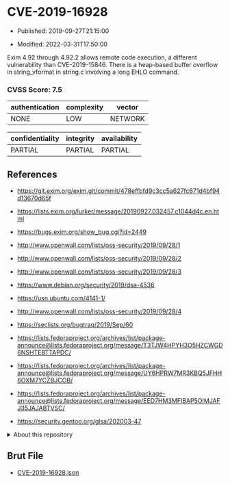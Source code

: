 # CVE-2019-16928

- Published: 2019-09-27T21:15:00

- Modified: 2022-03-31T17:50:00

Exim 4.92 through 4.92.2 allows remote code execution, a different vulnerability than CVE-2019-15846. There is a heap-based buffer overflow in string_vformat in string.c involving a long EHLO command.

### CVSS Score: **7.5**

| authentication | complexity | vector |
| --- | --- | --- |
| NONE | LOW | NETWORK |

| confidentiality | integrity | availability |
| --- | --- | --- |
| PARTIAL | PARTIAL | PARTIAL |

## References

* https://git.exim.org/exim.git/commit/478effbfd9c3cc5a627fc671d4bf94d13670d65f

* https://lists.exim.org/lurker/message/20190927.032457.c1044d4c.en.html

* https://bugs.exim.org/show_bug.cgi?id=2449

* http://www.openwall.com/lists/oss-security/2019/09/28/1

* http://www.openwall.com/lists/oss-security/2019/09/28/2

* http://www.openwall.com/lists/oss-security/2019/09/28/3

* https://www.debian.org/security/2019/dsa-4536

* https://usn.ubuntu.com/4141-1/

* http://www.openwall.com/lists/oss-security/2019/09/28/4

* https://seclists.org/bugtraq/2019/Sep/60

* https://lists.fedoraproject.org/archives/list/package-announce@lists.fedoraproject.org/message/T3TJW4HPYH3O5HZCWGD6NSHTEBTTAPDC/

* https://lists.fedoraproject.org/archives/list/package-announce@lists.fedoraproject.org/message/UY6HPRW7MR3KBQ5JFHH6OXM7YCZBJCOB/

* https://lists.fedoraproject.org/archives/list/package-announce@lists.fedoraproject.org/message/EED7HM3MFIBAP5OIMJAFJ35JAJABTVSC/

* https://security.gentoo.org/glsa/202003-47

<details>
<summary>About this repository</summary> 

  This repository is part of the project [Live Hack CVE](https://github.com/Live-Hack-CVE). Main website can be found [www.live-hack.org](https://www.live-hack.org) 
  
  Made by [Sn0wAlice](https://github.com/Sn0wAlice) for the people that care about security and need to have a feed of the latest CVEs. Hope you enjoy it, don't forget to star the repo and follow me on [Twitter](https://twitter.com/Sn0wAlice) and [Github](https://github.com/Sn0wAlice). And that is my [personnal website](https://www.alice-snow.me/)

  - [Home Page](https://github.com/Live-Hack-CVE)
  - [Framework](https://github.com/Live-Hack-CVE/cve-framework)
  - [CVE database](https://github.com/Live-Hack-CVE/full_database)
  - [Changelog](https://github.com/Live-Hack-CVE/Changelog)
</details>

## Brut File

* [CVE-2019-16928.json](https://raw.githubusercontent.com/Live-Hack-CVE/full_database/main/cves/2019/CVE-2019-16928.json)


